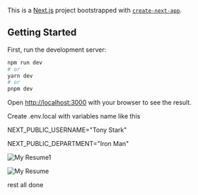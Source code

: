 This is a [Next.js](https://nextjs.org/) project bootstrapped with [`create-next-app`](https://github.com/vercel/next.js/tree/canary/packages/create-next-app).

## Getting Started

First, run the development server:

```bash
npm run dev
# or
yarn dev
# or
pnpm dev
```

Open [http://localhost:3000](http://localhost:3000) with your browser to see the result.

Create .env.local 
with variables name like this


NEXT_PUBLIC_USERNAME="Tony Stark"

NEXT_PUBLIC_DEPARTMENT="Iron Man"

![My Resume1](https://github.com/karan4g/Resume/assets/77822406/7dcf3c8e-5e53-49a6-8f08-d27f3b700fd7)


![My Resume](https://github.com/karan4g/Resume/assets/77822406/9ede661d-4dd4-4b44-b6e8-0e213c9a98dd)


rest all done


